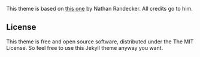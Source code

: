 This theme is based on [this one](https://github.com/nrandecker/particle) by Nathan Randecker. All credits go to him.

## License

This theme is free and open source software, distributed under the The MIT License. So feel free to use this Jekyll theme anyway you want.
